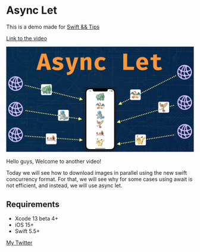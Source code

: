 # Async Let
This is a demo made for [Swift && Tips](https://www.youtube.com/c/SwiftandTips)

[Link to the video](https://youtu.be/MjfEpYs5XA4)

![Actors in Swift!](/async%20let.001.jpeg)

Hello guys, Welcome to another video!

Today we will see how to download images in parallel using the new swift concurrency format. For that, we will see why for some cases using await is not efficient, and instead, we will use async let.

## Requirements
- Xcode 13 beta 4+
- iOS 15+
- Swift 5.5+


[My Twitter](https://twitter.com/swiftandtips)
